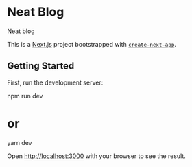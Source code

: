 # Neat Blog

Neat blog

This is a [Next.js](https://nextjs.org/) project bootstrapped with [`create-next-app`](https://github.com/vercel/next.js/tree/canary/packages/create-next-app).

## Getting Started

First, run the development server:

npm run dev

# or

yarn dev

Open [http://localhost:3000](http://localhost:3000/) with your browser to see the result.
